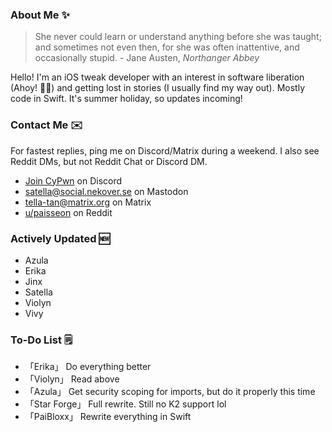 ### About Me ✨
> She never could learn or understand anything before she was taught; and sometimes not even then, for she was often inattentive, and occasionally stupid. - Jane Austen, *Northanger Abbey*

Hello! I'm an iOS tweak developer with an interest in software liberation (Ahoy! 🏴‍☠️) and getting lost in stories (I usually find my way out). Mostly code in Swift. It's summer holiday, so updates incoming!

### Contact Me ✉️
For fastest replies, ping me on Discord/Matrix during a weekend. I also see Reddit DMs, but not Reddit Chat or Discord DM.

- [Join CyPwn](https://discord.gg/cypwn) on Discord
- [satella@social.nekover.se](https://social.nekover.se/@satella) on Mastodon
- [tella-tan@matrix.org](https://matrix.to/#/#cypwnserver:matrix.org) on Matrix
- [u/paisseon](https://reddit.com/u/paisseon) on Reddit

### Actively Updated 🆕
- Azula
- Erika
- Jinx
- Satella
- Violyn
- Vivy

### To-Do List 🗒
- 「Erika」          Do everything better
- 「Violyn」         Read above
- 「Azula」          Get security scoping for imports, but do it properly this time
- 「Star Forge」     Full rewrite. Still no K2 support lol
- 「PaiBloxx」       Rewrite everything in Swift
